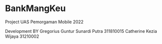 # BankMangKeu
Project UAS Pemorgaman Mobile 2022

Development BY 
Gregorius Guntur Sunardi Putra  311810015
Catherine Kezia Wijaya          31210002
